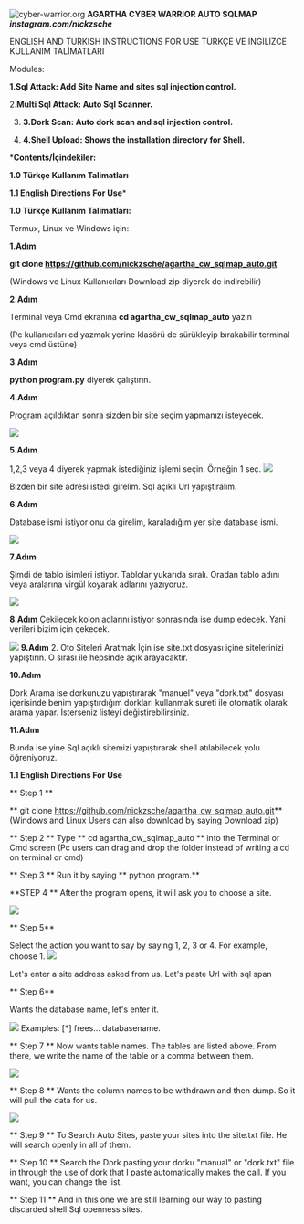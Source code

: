 ![cyber-warrior.org](https://i.hizliresim.com/fUlSLg.jpg)
**AGARTHA CYBER WARRIOR AUTO SQLMAP**
***instagram.com/nickzsche***

ENGLISH AND TURKISH INSTRUCTIONS FOR USE
TÜRKÇE VE İNGİLİZCE KULLANIM TALİMATLARI

Modules:

**1.Sql Attack:  Add Site Name and sites sql injection control.**

2.**Multi Sql Attack: Auto Sql Scanner.**

3. **3.Dork Scan: Auto dork scan and sql injection control.**

4. **4.Shell Upload: Shows the installation directory for Shell.**

***Contents/İçindekiler:**

**1.0 Türkçe Kullanım Talimatları**

**1.1 English Directions For Use***

**1.0 Türkçe Kullanım Talimatları:**

Termux, Linux ve Windows için:

**1.Adım**

**git clone https://github.com/nickzsche/agartha_cw_sqlmap_auto.git**

(Windows ve Linux Kullanıcıları Download zip diyerek de indirebilir)

**2.Adım** 

Terminal veya Cmd ekranına **cd agartha_cw_sqlmap_auto** yazın

(Pc kullanıcıları cd yazmak yerine klasörü de sürükleyip bırakabilir terminal veya cmd üstüne)

**3.Adım**

**python program.py** diyerek çalıştırın.


**4.Adım**

Program açıldıktan sonra sizden bir site seçim yapmanızı isteyecek.

![](https://i.hizliresim.com/2ZYv0X.png)


**5.Adım**

1,2,3 veya 4 diyerek yapmak istediğiniz işlemi seçin. Örneğin 1 seç.
![](https://i.hizliresim.com/d9Q1NL.png)

Bizden bir site adresi istedi girelim. Sql açıklı Url yapıştıralım.


**6.Adım**

Database ismi istiyor onu da girelim, karaladığım yer site database ismi.

![](https://i.hizliresim.com/6pzRUj.png)

**7.Adım**

Şimdi de tablo isimleri istiyor. Tablolar yukarıda sıralı. Oradan tablo adını veya aralarına virgül koyarak adlarını yazıyoruz.

![](https://i.hizliresim.com/3P88kU.png)

**8.Adım**
Çekilecek kolon adlarını istiyor sonrasında ise dump edecek. Yani verileri bizim için çekecek.

![](https://i.hizliresim.com/bvF9mw.png)
**9.Adım**
2. Oto Siteleri Aratmak İçin ise site.txt dosyası içine sitelerinizi yapıştırın. O sırası ile hepsinde açık arayacaktır.

**10.Adım**

Dork Arama ise dorkunuzu yapıştırarak "manuel" veya "dork.txt" dosyası içerisinde benim yapıştırdığım dorkları kullanmak sureti ile otomatik olarak arama yapar. İsterseniz listeyi değiştirebilirsiniz.

**11.Adım**

Bunda ise yine Sql açıklı sitemizi yapıştırarak shell atılabilecek yolu öğreniyoruz.


**1.1 English Directions For Use**

** Step 1 **

** git clone https://github.com/nickzsche/agartha_cw_sqlmap_auto.git**
(Windows and Linux Users can also download by saying Download zip)

** Step 2 **
Type ** cd agartha_cw_sqlmap_auto ** into the Terminal or Cmd screen
(Pc users can drag and drop the folder instead of writing a cd on terminal or cmd)

  
** Step 3 ** Run it by saying ** python program.** 

**STEP 4 **  After the program opens, it will ask you to choose a site.

![](https://i.hizliresim.com/2ZYv0X.png)

  
  
 ** Step 5** 
 
 Select the action you want to say by saying 1, 2, 3 or 4. For example, choose 1.
![](https://i.hizliresim.com/d9Q1NL.png)

  
Let's enter a site address asked from us. Let's paste Url with sql span

  
  
  
 ** Step 6** 
 

Wants the database name, let's enter it.

![](https://i.hizliresim.com/6pzRUj.png)
Examples: [*] frees... databasename.


** Step 7 **
Now wants table names. The tables are listed above. From there, we write the name of the table or a comma between them.

![](https://i.hizliresim.com/3P88kU.png)


  
** Step 8 ** 
Wants the column names to be withdrawn and then dump. So it will pull the data for us.

![](https://i.hizliresim.com/bvF9mw.png)


** Step 9 ** 
To Search Auto Sites, paste your sites into the site.txt file. He will search openly in all of them.


** Step 10 **
Search the Dork pasting your dorku "manual" or "dork.txt" file in through the use of dork that I paste automatically makes the call. If you want, you can change the list.

 ** Step 11 **
And in this one we are still learning our way to pasting discarded shell Sql openness sites.
